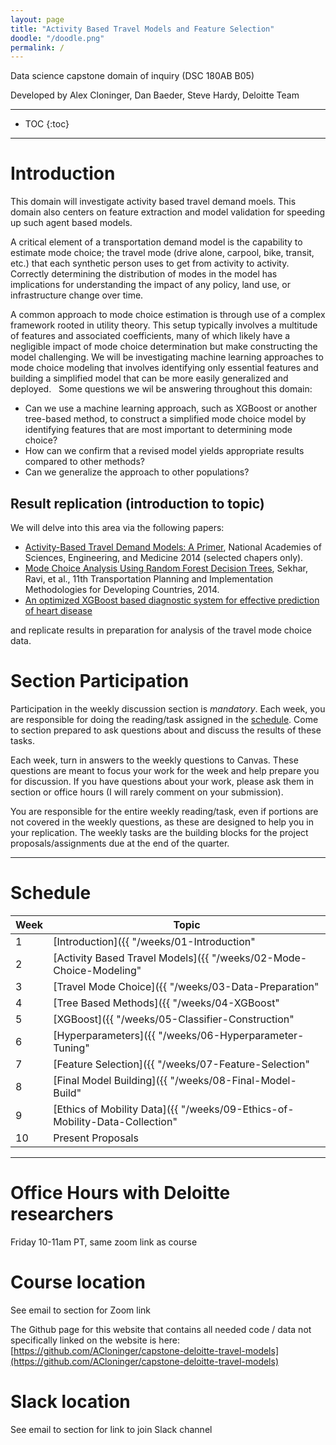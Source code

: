 ```yaml
---
layout: page
title: "Activity Based Travel Models and Feature Selection"
doodle: "/doodle.png"
permalink: /
---
```


Data science capstone domain of inquiry (DSC 180AB B05)

Developed by Alex Cloninger, Dan Baeder, Steve Hardy, Deloitte Team

---
* TOC
{:toc}

---

# Introduction

This domain will investigate activity based travel demand moels.  This domain also centers on feature extraction and model validation for speeding up such agent based models.

A critical element of a transportation demand model is the capability to estimate mode choice; the travel mode (drive alone, carpool, bike, transit, etc.) that each synthetic person uses to get from activity to activity. Correctly determining the distribution of modes in the model has implications for understanding the impact of any policy, land use, or infrastructure change over time. 

A common approach to mode choice estimation is through use of a complex framework rooted in utility theory.  This setup typically involves a multitude of features and associated coefficients, many of which likely have a negligible impact of mode choice determination but make constructing the model challenging.  We will be investigating machine learning approaches to mode choice modeling that involves identifying only essential features and building a simplified model that can be more easily generalized and deployed.
 
Some questions we wil be answering throughout this domain:
- Can we use a machine learning approach, such as XGBoost or another tree-based method, to
construct a simplified mode choice model by identifying features that are most important to
determining mode choice?
- How can we confirm that a revised model yields appropriate results compared to other
methods?
- Can we generalize the approach to other populations?


## Result replication (introduction to topic)

We will delve into this area via the following papers:
- [Activity-Based Travel Demand Models: A Primer](http://onlinepubs.trb.org/onlinepubs/shrp2/SHRP2_C46.pdf), National Academies of Sciences, Engineering, and Medicine 2014  (selected chapers only).
- [Mode Choice Analysis Using Random Forest Decision Trees](https://www.sciencedirect.com/science/article/pii/S2352146516307347), Sekhar, Ravi, et al., 11th Transportation Planning and Implementation Methodologies for Developing Countries, 2014.
- [An optimized XGBoost based diagnostic system for effective prediction of heart disease](https://www.sciencedirect.com/science/article/pii/S1319157820304936)

and replicate results in preparation for analysis of the travel mode choice data.


# Section Participation

Participation in the weekly discussion section is *mandatory*. Each
week, you are responsible for doing the reading/task assigned in the
[schedule](#schedule). Come to section prepared to ask questions about
and discuss the results of these tasks.

Each week, turn in answers to the weekly questions to Canvas. These
questions are meant to focus your work for the week and help prepare
you for discussion. If you have questions about your work, please ask
them in section or office hours (I will rarely comment on your
submission).

You are responsible for the entire weekly reading/task, even if
portions are not covered in the weekly questions, as these are designed to help you in your replication. The weekly tasks are the building blocks for the project proposals/assignments due at the
end of the quarter.

---

# Schedule

|Week|Topic|
|--|--|
|1|[Introduction]({{ "/weeks/01-Introduction" | absolute_url }})|
|2|[Activity Based Travel Models]({{ "/weeks/02-Mode-Choice-Modeling" | absolute_url }})|
|3|[Travel Mode Choice]({{ "/weeks/03-Data-Preparation" | absolute_url }})|
|4|[Tree Based Methods]({{ "/weeks/04-XGBoost" | absolute_url }})|
|5|[XGBoost]({{ "/weeks/05-Classifier-Construction" | absolute_url }})|
|6|[Hyperparameters]({{ "/weeks/06-Hyperparameter-Tuning" | absolute_url }})|
|7|[Feature Selection]({{ "/weeks/07-Feature-Selection" | absolute_url }})|
|8|[Final Model Building]({{ "/weeks/08-Final-Model-Build" | absolute_url }})|
|9|[Ethics of Mobility Data]({{ "/weeks/09-Ethics-of-Mobility-Data-Collection" | absolute_url }})|
|10|Present Proposals|

---
# Office Hours with Deloitte researchers
Friday 10-11am PT, same zoom link as course

# Course location
See email to section for Zoom link

The Github page for this website that contains all needed code / data not specifically linked on the website is here: 
[https://github.com/ACloninger/capstone-deloitte-travel-models](https://github.com/ACloninger/capstone-deloitte-travel-models)

# Slack location
See email to section for link to join Slack channel






